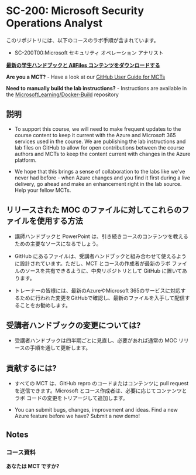 # <a name="sc-200-microsoft-security-operations-analyst"></a>SC-200: Microsoft Security Operations Analyst

このリポジトリには、以下のコースのラボ手順が含まれています。

- SC-200T00:Microsoft セキュリティ オペレーション アナリスト
 

**[最新の学生ハンドブックと AllFiles コンテンツをダウンロードする](../../releases/latest)**

<bpt id="p1">**</bpt>Are you a MCT?<ept id="p1">**</ept> - Have a look at our <bpt id="p1">[</bpt>GitHub User Guide for MCTs<ept id="p1">](https://microsoftlearning.github.io/MCT-User-Guide/)</ept>

<bpt id="p1">**</bpt>Need to manually build the lab instructions?<ept id="p1">**</ept> - Instructions are available in the <bpt id="p1">[</bpt>MicrosoftLearning/Docker-Build<ept id="p1">](https://github.com/MicrosoftLearning/Docker-Build)</ept> repository

## <a name="what-are-we-doing"></a>説明

- To support this course, we will need to make frequent updates to the course content to keep it current with the Azure and Microsoft 365 services used in the course.  We are publishing the lab instructions and lab files on GitHub to allow for open contributions between the course authors and MCTs to keep the content current with changes in the Azure platform.

- We hope that this brings a sense of collaboration to the labs like we've never had before - when Azure changes and you find it first during a live delivery, go ahead and make an enhancement right in the lab source.  Help your fellow MCTs.

## <a name="how-should-i-use-these-files-relative-to-the-released-moc-files"></a>リリースされた MOC のファイルに対してこれらのファイルを使用する方法

- 講師ハンドブックと PowerPoint は、引き続きコースのコンテンツを教えるための主要なソースになるでしょう。

- GitHub にあるファイルは、受講者ハンドブックと組み合わせて使えるように設計されています。ただし、MCT とコースの作成者が最新のラボ ファイルのソースを共有できるように、中央リポジトリとして GitHub に置いてあります。

- トレーナーの皆様には、最新のAzureやMicrosoft 365のサービスに対応するために行われた変更をGitHubで確認し、最新のファイルを入手して配信することをお勧めします。

## <a name="what-about-changes-to-the-student-handbook"></a>受講者ハンドブックの変更については?

- 受講者ハンドブックは四半期ごとに見直し、必要があれば通常の MOC リリースの手順を通して更新します。

## <a name="how-do-i-contribute"></a>貢献するには?

- すべての MCT は、GitHub repro のコードまたはコンテンツに pull request を送信できます。Microsoft とコース作成者は、必要に応じてコンテンツとラボ コードの変更をトリアージして追加します。

- You can submit bugs, changes, improvement and ideas.  Find a new Azure feature before we have?  Submit a new demo!

## <a name="notes"></a>Notes

### <a name="classroom-materials"></a>コース資料

**あなたは MCT ですか?**
